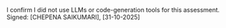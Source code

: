 I confirm I did not use LLMs or code-generation tools for this assessment.
Signed: [CHEPENA SAIKUMARI], [31-10-2025]

